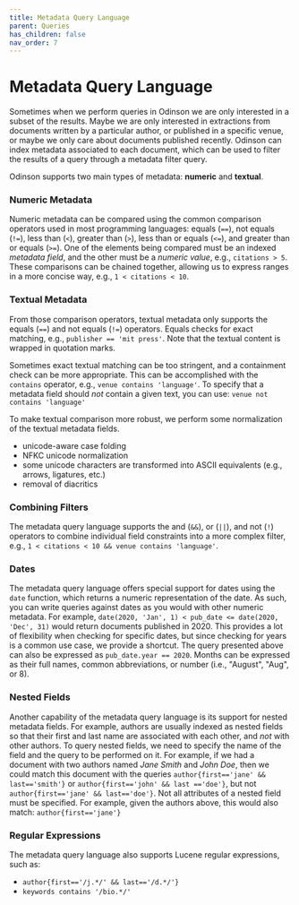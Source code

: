 ```yaml
---  
title: Metadata Query Language
parent: Queries
has_children: false 
nav_order: 7
---  
```


# Metadata Query Language

Sometimes when we perform queries in Odinson we are only interested in a subset of the results.
Maybe we are only interested in extractions from documents written by a particular author, or published in a specific venue, or maybe we only care about documents published recently.
Odinson can index metadata associated to each document, which can be used to filter the results of a query through a metadata filter query.

Odinson supports two main types of metadata: **numeric** and **textual**.

### Numeric Metadata
Numeric metadata can be compared using the common comparison operators used in most programming languages: equals (`==`), not equals (`!=`), less than (`<`), greater than (`>`), less than or equals (`<=`), and greater than or equals (`>=`).
One of the elements being compared must be an indexed _metadata field_, and the other must be a _numeric value_, e.g., `citations > 5`.
These comparisons can be chained together, allowing us to express ranges in a more concise way, e.g., `1 < citations < 10`.

### Textual Metadata
From those comparison operators, textual metadata only supports the equals (`==`) and not equals (`!=`) operators. Equals checks for exact matching, e.g., `publisher == 'mit press'`.
Note that the textual content is wrapped in quotation marks.

Sometimes exact textual matching can be too stringent, and a containment check can be more appropriate.
This can be accomplished with the `contains` operator, e.g., `venue contains 'language'`.
To specify that a metadata field should _not_ contain a given text, you can use: `venue not contains 'language'`

To make textual comparison more robust, we perform some normalization of the textual metadata fields.
 - unicode-aware case folding
 - NFKC unicode normalization
 - some unicode characters are transformed into ASCII equivalents (e.g., arrows, ligatures, etc.)
 - removal of diacritics

### Combining Filters 
The metadata query language supports the and (`&&`), or (`||`), and not (`!`) operators to combine individual field constraints into a more complex filter, e.g., `1 < citations < 10 && venue contains 'language'`.

### Dates
The metadata query language offers special support for dates using the `date` function, which returns a numeric representation of the date.
As such, you can write queries against dates as you would with other numeric metadata.
For example, `date(2020, 'Jan', 1) < pub_date <= date(2020, 'Dec', 31)` would return documents published in 2020.
This provides a lot of flexibility when checking for specific dates, but since checking for years is a common use case, we provide a shortcut.
The query presented above can also be expressed as `pub_date.year == 2020`.
Months can be expressed as their full names, common abbreviations, or number (i.e., "August", "Aug", or 8).

### Nested Fields
Another capability of the metadata query language is its support for nested metadata fields.
For example, authors are usually indexed as nested fields so that their first and last name are associated with each other, and _not_ with other authors.
To query nested fields, we need to specify the name of the field and the query to be performed on it.
For example, if we had a document with two authors named _Jane Smith_ and _John Doe_, then we could match this document with the queries `author{first=='jane' && last=='smith'}` or `author{first=='john' && last =='doe'}`, but not `author{first=='jane' && last=='doe'}`.
Not all attributes of a nested field must be specified.  For example, given the authors above, this would also match: `author{first=='jane'}`

### Regular Expressions
The metadata query language also supports Lucene regular expressions, such as:
- `author{first=='/j.*/' && last=='/d.*/'}`
- `keywords contains '/bio.*/'`
